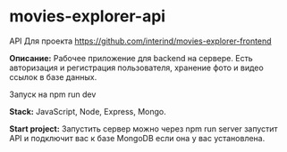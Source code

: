 # movies-explorer-api
API Для проекта https://github.com/interind/movies-explorer-frontend

**Описание:**
Рабочее приложение для backend на сервере.
Есть авторизация и регистрация пользователя, хранение фото и видео ссылок в базе данных.

Запуск на npm run dev

**Stack:**
JavaScript,
Node,
Express,
Mongo.

**Start project:**
Запустить сервер можно через npm run server запустит API и подключит вас к базе MongoDB если она у вас установлена.
